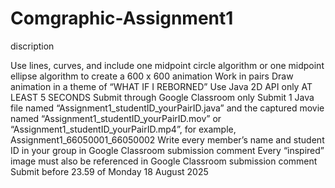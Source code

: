 # Comgraphic-Assignment1

discription


Use lines, curves, and include one midpoint circle algorithm or one midpoint ellipse algorithm to create a 600 x 600 animation
Work in pairs
Draw animation in a theme of “WHAT IF I REBORNED”
Use Java 2D API only
AT LEAST 5 SECONDS
Submit through Google Classroom only
Submit 1 Java file named “Assignment1_studentID_yourPairID.java” and the captured movie named “Assignment1_studentID_yourPairID.mov” or “Assignment1_studentID_yourPairID.mp4”, for example, Assignment1_66050001_66050002
Write every member’s name and student ID in your group in Google Classroom submission comment
Every “inspired” image must also be referenced in Google Classroom submission comment
Submit before 23.59 of Monday 18 August 2025
